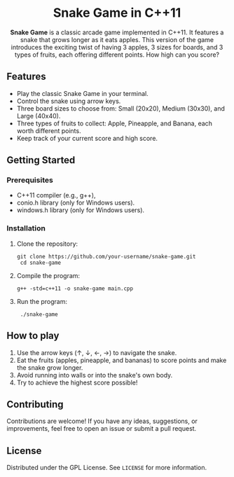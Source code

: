 <h1 align="center">Snake Game in C++11</h1>

<p align="center">
  <strong>Snake Game</strong> is a classic arcade game implemented in C++11. It features a snake that grows longer as it eats apples. This version of the game introduces the exciting twist of having 3 apples, 3 sizes for boards, and 3 types of fruits, each offering different points. How high can you score?
</p>

## Features

- Play the classic Snake Game in your terminal.
- Control the snake using arrow keys.
- Three board sizes to choose from: Small (20x20), Medium (30x30), and Large (40x40).
- Three types of fruits to collect: Apple, Pineapple, and Banana, each worth different points.
- Keep track of your current score and high score.

## Getting Started

### Prerequisites

- C++11 compiler (e.g., g++),
- conio.h library (only for Windows users).
- windows.h library (only for Windows users).

### Installation

1. Clone the repository:

   ```shell
   git clone https://github.com/your-username/snake-game.git
    cd snake-game
    ```
2. Compile the program:

   ```shell
   g++ -std=c++11 -o snake-game main.cpp
   ```
3. Run the program:

   ```shell
    ./snake-game
    ```
## How to play
1. Use the arrow keys (↑, ↓, ←, →) to navigate the snake.
2. Eat the fruits (apples, pineapple, and bananas) to score points and make the snake grow longer.
3. Avoid running into walls or into the snake's own body.
4. Try to achieve the highest score possible!

## Contributing
Contributions are welcome! If you have any ideas, suggestions, or improvements, feel free to open an issue or submit a pull request.

## License
Distributed under the GPL License. See `LICENSE` for more information.
